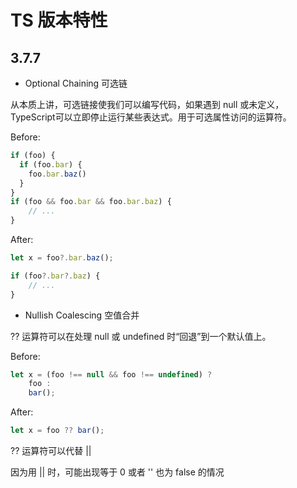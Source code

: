 # TS 版本特性

## 3.7.7

- Optional Chaining 可选链

从本质上讲，可选链接使我们可以编写代码，如果遇到 null 或未定义，TypeScript可以立即停止运行某些表达式。用于可选属性访问的运算符。

Before:

```javascript
if (foo) {
  if (foo.bar) {
    foo.bar.baz()
  }
}
if (foo && foo.bar && foo.bar.baz) {
    // ...
}
```

After:

```typescript
let x = foo?.bar.baz();

if (foo?.bar?.baz) {
    // ...
}
```

- Nullish Coalescing 空值合并

?? 运算符可以在处理 null 或 undefined 时“回退”到一个默认值上。

Before:

```javascript
let x = (foo !== null && foo !== undefined) ?
    foo :
    bar();
```

After:

```typescript
let x = foo ?? bar();
```

?? 运算符可以代替 ||

因为用 || 时，可能出现等于 0 或者 '' 也为 false 的情况
